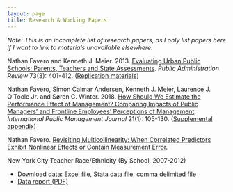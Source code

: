 ```yaml
---
layout: page
title: Research & Working Papers
---
```

*Note: This is an incomplete list of research papers, as I only list papers here if I want to link to materials unavailable elsewhere.*

Nathan Favero and Kenneth J. Meier. 2013. [Evaluating Urban Public Schools: Parents, Teachers and State Assessments](https://doi.org/10.1111/puar.12022). *Public Administration Review* 73(3): 401-412. ([Replication materials](Favero_Meier_2013_PAR_Replication.zip))

Nathan Favero, Simon Calmar Andersen, Kenneth J. Meier, Laurence J. O’Toole Jr. and Søren C. Winter. 2018. [How Should We Estimate the Performance Effect of Management? Comparing Impacts of Public Managers’ and Frontline Employees’ Perceptions of Management](https://doi.org/10.1080/10967494.2016.1236763). *International Public Management Journal* 21(1): 105-130. ([Supplemental appendix](Is-the-performance-effect-of-management-underestimated_supplemental-appendix.pdf))

Nathan Favero. [Revisiting Multicollinearity: When Correlated Predictors Exhibit Nonlinear Effects or Contain Measurement Error](Revisiting-Multicollinearity-Favero-APPAM-2016.pdf).

New York City Teacher Race/Ethnicity (By School, 2007-2012)
- Download data: [Excel file](NYC_Teacher_Race.xls), [Stata data file](NYC_Teacher_Race.zip), [comma delimited file](NYC_Teacher_Race.csv)
- [Data report (PDF)](NYC_Teacher_Representation.pdf)
